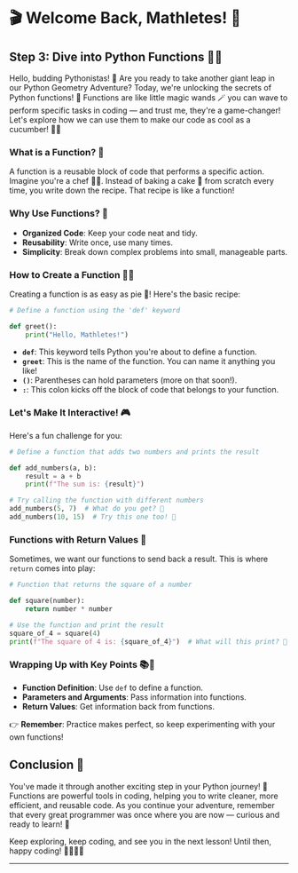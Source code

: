 # 🎬 Welcome Back, Mathletes! 🚀

## Step 3: Dive into Python Functions 🌊🐍

Hello, budding Pythonistas! 🌟 Are you ready to take another giant leap in our Python Geometry Adventure? Today, we're unlocking the secrets of Python functions! 🔑 Functions are like little magic wands 🪄 you can wave to perform specific tasks in coding — and trust me, they're a game-changer! Let's explore how we can use them to make our code as cool as a cucumber! 🥒😎

### What is a Function? 🤔

A function is a reusable block of code that performs a specific action. Imagine you're a chef 👩‍🍳. Instead of baking a cake 🍰 from scratch every time, you write down the recipe. That recipe is like a function!

### Why Use Functions? 🌟
- **Organized Code**: Keep your code neat and tidy.
- **Reusability**: Write once, use many times.
- **Simplicity**: Break down complex problems into small, manageable parts.

### How to Create a Function 🚧🔨

Creating a function is as easy as pie 🥧! Here's the basic recipe:

```python
# Define a function using the 'def' keyword

def greet():
    print("Hello, Mathletes!")
```

- **`def`**: This keyword tells Python you're about to define a function.
- **`greet`**: This is the name of the function. You can name it anything you like!
- **`()`**: Parentheses can hold parameters (more on that soon!).
- **`:`**: This colon kicks off the block of code that belongs to your function.

### Let's Make It Interactive! 🎮

Here's a fun challenge for you:

```python
# Define a function that adds two numbers and prints the result

def add_numbers(a, b):
    result = a + b
    print(f"The sum is: {result}")

# Try calling the function with different numbers
add_numbers(5, 7)  # What do you get? 🤔
add_numbers(10, 15)  # Try this one too! 🚀
```

### Functions with Return Values 🔄

Sometimes, we want our functions to send back a result. This is where `return` comes into play:

```python
# Function that returns the square of a number

def square(number):
    return number * number

# Use the function and print the result
square_of_4 = square(4)
print(f"The square of 4 is: {square_of_4}")  # What will this print? 🧐
```

### Wrapping Up with Key Points 📚📌
- **Function Definition**: Use `def` to define a function.
- **Parameters and Arguments**: Pass information into functions.
- **Return Values**: Get information back from functions.

👉 **Remember**: Practice makes perfect, so keep experimenting with your own functions!

## Conclusion 🎉

You've made it through another exciting step in your Python journey! 🌈 Functions are powerful tools in coding, helping you to write cleaner, more efficient, and reusable code. As you continue your adventure, remember that every great programmer was once where you are now — curious and ready to learn! 🌱

Keep exploring, keep coding, and see you in the next lesson! Until then, happy coding! 👩‍💻👨‍💻

---